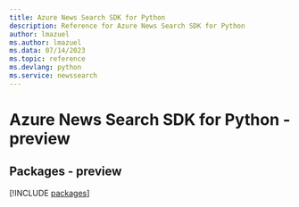 ```yaml
---
title: Azure News Search SDK for Python
description: Reference for Azure News Search SDK for Python
author: lmazuel
ms.author: lmazuel
ms.data: 07/14/2023
ms.topic: reference
ms.devlang: python
ms.service: newssearch
---
```

# Azure News Search SDK for Python - preview
## Packages - preview
[!INCLUDE [packages](news-search-index.md)]